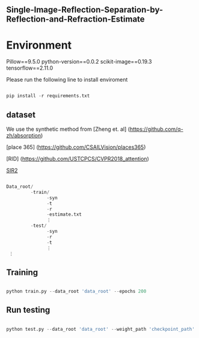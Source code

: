 ## Single-Image-Reflection-Separation-by-Reflection-and-Refraction-Estimate


# Environment

Pillow==9.5.0
python-version==0.0.2
scikit-image==0.19.3
tensorflow==2.11.0

Please run the following line to install enviroment
```python

pip install -r requirements.txt

```

 
## dataset 
We use the synthetic method from [Zheng et. al] (https://github.com/q-zh/absorption)

[place 365] (https://github.com/CSAILVision/places365)

[RID] (https://github.com/USTCPCS/CVPR2018_attention)

[SIR2](https://www.dropbox.com/scl/fi/qgg1whla1jb3a9cgis18l/SIR2.zip?rlkey=kmhrc2uk63be2s9hzr43gc3hm&e=1&st=cfsh8sol&dl=0)

```python

Data_root/
         -train/
               -syn
               -t
               -r
               -estimate.txt
               ⋮
         -test/
               -syn
               -r
               -t
               ⋮
 ⋮

```

## Training
```python

python train.py --data_root 'data_root' --epochs 200

```

## Run testing
```python

python test.py --data_root 'data_root' --weight_path 'checkpoint_path'

```
